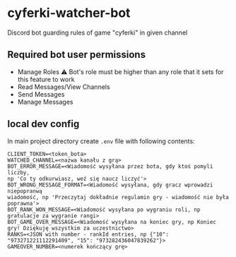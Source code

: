 # cyferki-watcher-bot
Discord bot guarding rules of game "cyferki" in given channel

## Required bot user permissions
- Manage Roles :warning: Bot's role must be higher than any role that it sets for this feature to work
- Read Messages/View Channels
- Send Messages
- Manage Messages

## local dev config
In main project directory create `.env` file with following contents:
```
CLIENT_TOKEN=<token_bota>
WATCHED_CHANNEL=<nazwa kanału z grą>
BOT_ERROR_MESSAGE=<Wiadomość wysyłana przez bota, gdy ktoś pomyli liczby, 
np 'Co ty odkurwiasz, weź się naucz liczyć'>
BOT_WRONG_MESSAGE_FORMAT=<Wiadomość wysyłana, gdy gracz wprowadzi niepopranwą
wiadomość, np 'Przeczytaj dokładnie regulamin gry - wiadomość nie była poprawna'>
BOT_RANK_WON_MESSAGE=<Wiadomość wysyłana po wygraniu roli, np gratulacje za wygranie rangi>
BOT_GAME_OVER_MESSAGE=<Wiadomość wysyłana na koniec gry, np Koniec gry! Dziękuję wszystkim za uczestnictwo>
RANKS=<JSON with number - rankId entries, np {"10": "973271221112291409", "15": "973282436047839262"}> 
GAMEOVER_NUMBER=<numerek kończący grę>
```
